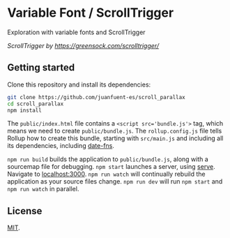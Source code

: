 # Variable Font / ScrollTrigger

Exploration with variable fonts and ScrollTrigger

*ScrollTrigger by https://greensock.com/scrolltrigger/*


## Getting started

Clone this repository and install its dependencies:

```bash
git clone https://github.com/juanfuent-es/scroll_parallax
cd scroll_parallax
npm install
```

The `public/index.html` file contains a `<script src='bundle.js'>` tag, which means we need to create `public/bundle.js`. The `rollup.config.js` file tells Rollup how to create this bundle, starting with `src/main.js` and including all its dependencies, including [date-fns](https://date-fns.org).

`npm run build` builds the application to `public/bundle.js`, along with a sourcemap file for debugging.
`npm start` launches a server, using [serve](https://github.com/zeit/serve). Navigate to [localhost:3000](http://localhost:3000).
`npm run watch` will continually rebuild the application as your source files change.
`npm run dev` will run `npm start` and `npm run watch` in parallel.

## License

[MIT](LICENSE).
